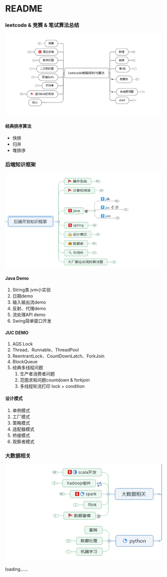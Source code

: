 # README

### leetcode & 竞赛 & 笔试算法总结

![image-20220913172153638](https://raw.githubusercontent.com/QAQ5685150/java-Learn/master/src/main/resources/picture/image-20220913172153638.png)

#### 经典排序算法

- 快排
- 归并
- 堆排序



### 后端知识框架

![image-20220913172421694](https://raw.githubusercontent.com/QAQ5685150/java-Learn/master/src/main/resources/picture/image-20220913172421694.png)

#### Java Demo

1. String类 jvm小实验
2. 日期demo
3. 输入输出流demo
4. 反射、代理demo
5. 流处理API demo
6. Swing简单窗口开发

#### JUC DEMO

1. AQS Lock
2. Thread、Runnable、ThreadPool
3. ReentrantLock、CountDownLatch、ForkJoin
4. BlockQueue
5. 经典多线程问题
   1. 生产者消费者问题
   2. 范围求和问题countdown & forkjoin
   3. 多线程轮流打印 lock + condition

#### 设计模式

1. 单例模式
2. 工厂模式
3. 策略模式
4. 适配器模式
5. 桥接模式
6. 观察者模式



### 大数据相关

![image-20220913172604351](https://raw.githubusercontent.com/QAQ5685150/java-Learn/master/src/main/resources/picture/image-20220913172604351.png)

loading……
